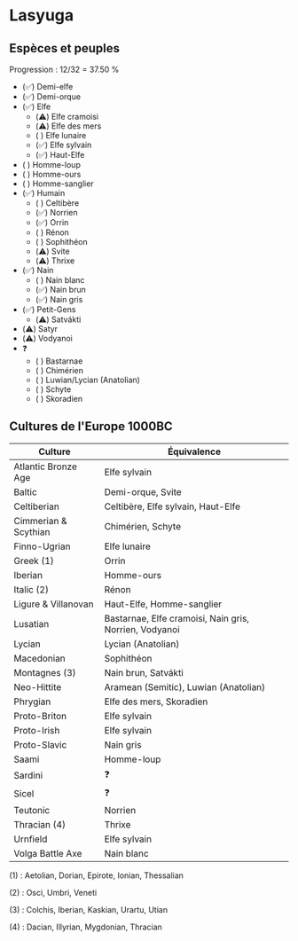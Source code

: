 # Lasyuga

## Espèces et peuples

Progression : 12/32 = 37.50 %

- (✅) Demi-elfe
- (✅) Demi-orque
- (✅) Elfe
  - (⚠️) Elfe cramoisi
  - (⚠️) Elfe des mers
  - ( ) Elfe lunaire
  - (✅) Elfe sylvain
  - (✅) Haut-Elfe
- ( ) Homme-loup
- ( ) Homme-ours
- ( ) Homme-sanglier
- (✅) Humain
  - ( ) Celtibère
  - (✅) Norrien
  - (✅) Orrin
  - ( ) Rénon
  - ( ) Sophithéon
  - (⚠️) Svite
  - (⚠️) Thrixe
- (✅) Nain
  - ( ) Nain blanc
  - (✅) Nain brun
  - (✅) Nain gris
- (✅) Petit-Gens
  - (⚠️) Satvákti
- (⚠️) Satyr
- (⚠️) Vodyanoi
- ❓
  - ( ) Bastarnae
  - ( ) Chimérien
  - ( ) Luwian/Lycian (Anatolian)
  - ( ) Schyte
  - ( ) Skoradien

## Cultures de l'Europe 1000BC

| Culture              | Équivalence                                            |
| -------------------- | ------------------------------------------------------ |
| Atlantic Bronze Age  | Elfe sylvain                                           |
| Baltic               | Demi-orque, Svite                                      |
| Celtiberian          | Celtibère, Elfe sylvain, Haut-Elfe                     |
| Cimmerian & Scythian | Chimérien, Schyte                                      |
| Finno-Ugrian         | Elfe lunaire                                           |
| Greek (1)            | Orrin                                                  |
| Iberian              | Homme-ours                                             |
| Italic (2)           | Rénon                                                  |
| Ligure & Villanovan  | Haut-Elfe, Homme-sanglier                              |
| Lusatian             | Bastarnae, Elfe cramoisi, Nain gris, Norrien, Vodyanoi |
| Lycian               | Lycian (Anatolian)                                     |
| Macedonian           | Sophithéon                                             |
| Montagnes (3)        | Nain brun, Satvákti                                    |
| Neo-Hittite          | Aramean (Semitic), Luwian (Anatolian)                  |
| Phrygian             | Elfe des mers, Skoradien                               |
| Proto-Briton         | Elfe sylvain                                           |
| Proto-Irish          | Elfe sylvain                                           |
| Proto-Slavic         | Nain gris                                              |
| Saami                | Homme-loup                                             |
| Sardini              | ❓                                                     |
| Sicel                | ❓                                                     |
| Teutonic             | Norrien                                                |
| Thracian (4)         | Thrixe                                                 |
| Urnfield             | Elfe sylvain                                           |
| Volga Battle Axe     | Nain blanc                                             |

(1) : Aetolian, Dorian, Epirote, Ionian, Thessalian

(2) : Osci, Umbri, Veneti

(3) : Colchis, Iberian, Kaskian, Urartu, Utian

(4) : Dacian, Illyrian, Mygdonian, Thracian
